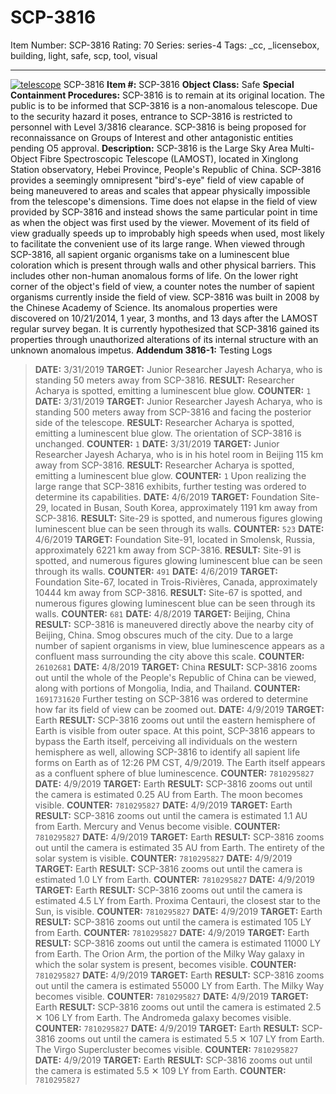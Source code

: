 # SCP-3816
Item Number: SCP-3816
Rating: 70
Series: series-4
Tags: _cc, _licensebox, building, light, safe, scp, tool, visual

---

[![telescope](https://scp-wiki.wdfiles.com/local--resized-images/scp-3816/telescope/medium.jpg)](https://scp-wiki.wdfiles.com/local--files/scp-3816/telescope)
SCP-3816
**Item #:** SCP-3816
**Object Class:** Safe
**Special Containment Procedures:** SCP-3816 is to remain at its original location. The public is to be informed that SCP-3816 is a non-anomalous telescope. Due to the security hazard it poses, entrance to SCP-3816 is restricted to personnel with Level 3/3816 clearance.
SCP-3816 is being proposed for reconnaissance on Groups of Interest and other antagonistic entities pending O5 approval.
**Description:** SCP-3816 is the Large Sky Area Multi-Object Fibre Spectroscopic Telescope (LAMOST), located in Xinglong Station observatory, Hebei Province, People's Republic of China. SCP-3816 provides a seemingly omnipresent "bird's-eye" field of view capable of being maneuvered to areas and scales that appear physically impossible from the telescope's dimensions. Time does not elapse in the field of view provided by SCP-3816 and instead shows the same particular point in time as when the object was first used by the viewer. Movement of its field of view gradually speeds up to improbably high speeds when used, most likely to facilitate the convenient use of its large range.
When viewed through SCP-3816, all sapient organic organisms take on a luminescent blue coloration which is present through walls and other physical barriers. This includes other non-human anomalous forms of life. On the lower right corner of the object's field of view, a counter notes the number of sapient organisms currently inside the field of view.
SCP-3816 was built in 2008 by the Chinese Academy of Science. Its anomalous properties were discovered on 10/21/2014, 1 year, 3 months, and 13 days after the LAMOST regular survey began. It is currently hypothesized that SCP-3816 gained its properties through unauthorized alterations of its internal structure with an unknown anomalous impetus.
**Addendum 3816-1:** Testing Logs
> **DATE:** 3/31/2019
> **TARGET:** Junior Researcher Jayesh Acharya, who is standing 50 meters away from SCP-3816.
> **RESULT:** Researcher Acharya is spotted, emitting a luminescent blue glow.
> **COUNTER:** `1`
> **DATE:** 3/31/2019
> **TARGET:** Junior Researcher Jayesh Acharya, who is standing 500 meters away from SCP-3816 and facing the posterior side of the telescope.
> **RESULT:** Researcher Acharya is spotted, emitting a luminescent blue glow. The orientation of SCP-3816 is unchanged.
> **COUNTER:** `1`
> **DATE:** 3/31/2019
> **TARGET:** Junior Researcher Jayesh Acharya, who is in his hotel room in Beijing 115 km away from SCP-3816.
> **RESULT:** Researcher Acharya is spotted, emitting a luminescent blue glow.
> **COUNTER:** `1`
Upon realizing the large range that SCP-3816 exhibits, further testing was ordered to determine its capabilities.
> **DATE:** 4/6/2019
> **TARGET:** Foundation Site-29, located in Busan, South Korea, approximately 1191 km away from SCP-3816.
> **RESULT:** Site-29 is spotted, and numerous figures glowing luminescent blue can be seen through its walls.
> **COUNTER:** `523`
> **DATE:** 4/6/2019
> **TARGET:** Foundation Site-91, located in Smolensk, Russia, approximately 6221 km away from SCP-3816.
> **RESULT:** Site-91 is spotted, and numerous figures glowing luminescent blue can be seen through its walls.
> **COUNTER:** `491`
> **DATE:** 4/6/2019
> **TARGET:** Foundation Site-67, located in Trois-Rivières, Canada, approximately 10444 km away from SCP-3816.
> **RESULT:** Site-67 is spotted, and numerous figures glowing luminescent blue can be seen through its walls.
> **COUNTER:** `681`
> **DATE:** 4/8/2019
> **TARGET:** Beijing, China
> **RESULT:** SCP-3816 is maneuvered directly above the nearby city of Beijing, China. Smog obscures much of the city. Due to a large number of sapient organisms in view, blue luminescence appears as a confluent mass surrounding the city above this scale.
> **COUNTER:** `26102681`
> **DATE:** 4/8/2019
> **TARGET:** China
> **RESULT:** SCP-3816 zooms out until the whole of the People's Republic of China can be viewed, along with portions of Mongolia, India, and Thailand.
> **COUNTER:** `1691731620`
Further testing on SCP-3816 was ordered to determine how far its field of view can be zoomed out.
> **DATE:** 4/9/2019
> **TARGET:** Earth
> **RESULT:** SCP-3816 zooms out until the eastern hemisphere of Earth is visible from outer space. At this point, SCP-3816 appears to bypass the Earth itself, perceiving all individuals on the western hemisphere as well, allowing SCP-3816 to identify all sapient life forms on Earth as of 12:26 PM CST, 4/9/2019. The Earth itself appears as a confluent sphere of blue luminescence.
> **COUNTER:** `7810295827`
> **DATE:** 4/9/2019
> **TARGET:** Earth
> **RESULT:** SCP-3816 zooms out until the camera is estimated 0.25 AU from Earth. The moon becomes visible.
> **COUNTER:** `7810295827`
> **DATE:** 4/9/2019
> **TARGET:** Earth
> **RESULT:** SCP-3816 zooms out until the camera is estimated 1.1 AU from Earth. Mercury and Venus become visible.
> **COUNTER:** `7810295827`
> **DATE:** 4/9/2019
> **TARGET:** Earth
> **RESULT:** SCP-3816 zooms out until the camera is estimated 35 AU from Earth. The entirety of the solar system is visible.
> **COUNTER:** `7810295827`
> **DATE:** 4/9/2019
> **TARGET:** Earth
> **RESULT:** SCP-3816 zooms out until the camera is estimated 1.0 LY from Earth.
> **COUNTER:** `7810295827`
> **DATE:** 4/9/2019
> **TARGET:** Earth
> **RESULT:** SCP-3816 zooms out until the camera is estimated 4.5 LY from Earth. Proxima Centauri, the closest star to the Sun, is visible.
> **COUNTER:** `7810295827`
> **DATE:** 4/9/2019
> **TARGET:** Earth
> **RESULT:** SCP-3816 zooms out until the camera is estimated 105 LY from Earth.
> **COUNTER:** `7810295827`
> **DATE:** 4/9/2019
> **TARGET:** Earth
> **RESULT:** SCP-3816 zooms out until the camera is estimated 11000 LY from Earth. The Orion Arm, the portion of the Milky Way galaxy in which the solar system is present, becomes visible.
> **COUNTER:** `7810295827`
> **DATE:** 4/9/2019
> **TARGET:** Earth
> **RESULT:** SCP-3816 zooms out until the camera is estimated 55000 LY from Earth. The Milky Way becomes visible.
> **COUNTER:** `7810295827`
> **DATE:** 4/9/2019
> **TARGET:** Earth
> **RESULT:** SCP-3816 zooms out until the camera is estimated 2.5 ✕ 106 LY from Earth. The Andromeda galaxy becomes visible.
> **COUNTER:** `7810295827`
> **DATE:** 4/9/2019
> **TARGET:** Earth
> **RESULT:** SCP-3816 zooms out until the camera is estimated 5.5 ✕ 107 LY from Earth. The Virgo Supercluster becomes visible.
> **COUNTER:** `7810295827`
> **DATE:** 4/9/2019
> **TARGET:** Earth
> **RESULT:** SCP-3816 zooms out until the camera is estimated 5.5 ✕ 109 LY from Earth.
> **COUNTER:** `7810295827`